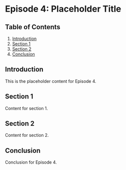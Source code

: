 # Episode 4: Placeholder Title

## Table of Contents

1. [Introduction](#introduction)
2. [Section 1](#section-1)
3. [Section 2](#section-2)
4. [Conclusion](#conclusion)

## Introduction

This is the placeholder content for Episode 4.

## Section 1

Content for section 1.

## Section 2

Content for section 2.

## Conclusion

Conclusion for Episode 4.
